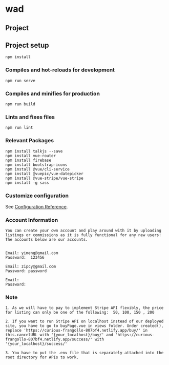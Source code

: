 # wad

## Project




## Project setup
```
npm install
```

### Compiles and hot-reloads for development
```
npm run serve
```

### Compiles and minifies for production
```
npm run build
```

### Lints and fixes files
```
npm run lint
```

### Relevant Packages

```
npm install talkjs --save
npm install vue-router
npm install firebase
npm install bootstrap-icons
npm install @vue/cli-service
npm install @vuepic/vue-datepicker
npm install @vue-stripe/vue-stripe
npm install -g sass

```

### Customize configuration
See [Configuration Reference](https://cli.vuejs.org/config/).


### Account Information 

```
You can create your own account and play around with it by uploading listings or commissions as it is fully functional for any new users! 
The accounts below are our accounts. 


Email: yimeng@gmail.com
Password:  123456

Email: zipcy@gmail.com
Password: password

Email: 
Password: 

```

### Note 

```
1. As we will have to pay to implement Stripe API flexibly, the price for listing can only be one of the following:  50, 100, 150 , 200 

2. If you want to run Stripe API on localhost instead of our deployed site, you have to go to buyPage.vue in views folder. Under created(), replace 'https://curious-frangollo-807bf4.netlify.app/buy/' in this.cancelURL with '{your_localhost}/buy/' and 'https://curious-frangollo-807bf4.netlify.app/success/' with '{your_localhost}/success/' 

3. You have to put the .env file that is separately attached into the root directory for APIs to work. 

```


